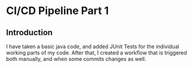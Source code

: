 # CI/CD  Pipeline Part 1

## Introduction
I have taken a basic java code, and added JUnit Tests for the individual working parts of my code. After that, I created a workflow that is triggered both manually, and when some commits changes as well. 
